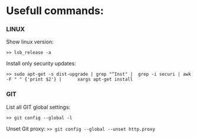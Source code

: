 # Usefull commands:

### LINUX

Show linux version:

`>> lsb_release -a` 

Install only security updates:

`>> sudo apt-get -s dist-upgrade | grep "^Inst" |  grep -i securi | awk -F " " {'print $2'} |      xargs apt-get install`



### GIT
List all GIT global settings:

`>> git config --global -l`


Unset Git proxy:
`>> git config --global --unset http.proxy`
